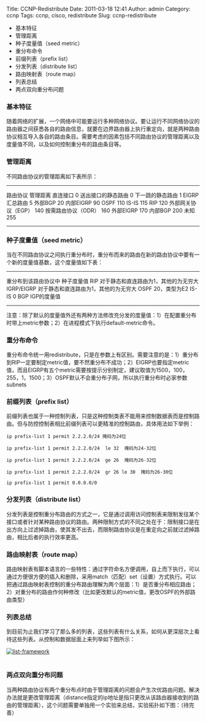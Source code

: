 Title: CCNP-Redistribute
Date: 2011-03-18 12:41
Author: admin
Category: ccnp
Tags: ccnp, cisco, redistribute
Slug: ccnp-redistribute

-   基本特征
-   管理距离
-   种子度量值（seed metric）
-   重分布命令
-   前缀列表（prefix list）
-   分发列表（distribute list）
-   路由映射表（route map）
-   列表总结
-   两点双向重分布问题

### 基本特征

随着网络的扩展，一个网络中可能要运行多种网络协议。要让运行不同网络协议的路由器之间获悉各自的路由信息，就要在边界路由器上执行重定向，就是两种路由协议相互导入各自的路由条目。需要考虑的因素包括不同路由协议的管理距离以及度量值不同，以及如何控制重分布的路由条目等。

### 管理距离

不同路由协议的管理距离如下表所示：

  --------------------- ----------
  路由协议              管理距离
  直连接口              0
  送出接口的静态路由    0
  下一跳的静态路由      1
  EIGRP汇总路由         5
  外部BGP               20
  内部EIGRP             90
  OSPF                  110
  IS-IS                 115
  RIP                   120
  外部网关协议（EGP）   140
  按需路由协议（ODR）   160
  外部EIGRP             170
  内部BGP               200
  未知                  255
  --------------------- ----------

### 种子度量值（seed metric）

当在不同路由协议之间执行重分布时，重分布而来的路由在新的路由协议中要有一个新的度量值基数，这个度量值如下表：

  ---------------------- ---------------------------------------
  重分布到该路由协议中   种子度量值
  RIP                    对于静态和直连路由为1，其他的为无穷大
  IGRP/EIGRP             对于静态和直连路由为1，其他的为无穷大
  OSPF                   20，类型为E2
  IS-IS                  0
  BGP                    IGP的度量值
  ---------------------- ---------------------------------------

注意：除了默认的度量值外还有两种方法修改充分发的度量值：1）在配置重分布时带上metric参数；2）在进程模式下执行default-metric命令。

### 重分布命令

重分布命令统一用redistribute，只是在参数上有区别。需要注意的是：1）重分布到RIP一定要制定metric值，要不然重分布不成功；2）EIGRP也要指定metric值，而且EIGRP有五个metric需要按提示分别制定，建议取值为1500，100，255，1，1500；3）OSPF默认不会重分布子网，所以执行重分布时必家参数subnets

### 前缀列表（prefix list）

前缀列表也属于一种控制列表，只是这种控制类表不能用来控制数据表而是控制路由。但与防控控制表相比前缀列表可以更精准的控制路由，具体用法如下举例：

    ip prefix-list 1 permit 2.2.2.0/24 掩码为24位

    ip prefix-list 1 permit 2.2.2.0/24  le 32  掩码为24-32位

    ip prefix-list 1 permit 2.2.2.0/24  ge 26  掩码为26-32位

    ip prefix-list 1 permit 2.2.2.0/24  gr 26 le 30  掩码为26-30位

    ip prefix-list 1 permit 0.0.0.0/0

### 分发列表（distribute list）

分发列表是控制重分布路由的方式之一，它是通过调用访问控制表来限制发往某个接口或者针对某种路由协议的路由。两种限制方式的不同之处在于：限制接口是在出方向上过滤掉路由，使其发不出去，而限制路由协议是在重定向之前就过滤掉路由，相比后者的执行效率更高。

### 路由映射表（route map）

路由映射表有脚本语言的一些特性：通过字符命名方便调用，自上而下执行，可以通过方便很方便的插入和删除，采用match（匹配）set（设置）方式执行。可以把通过路由映射表控制的重分布路由理解为两个层面：1）是否重分布相应路由；2）对重分布的路由作何种修改（比如更改默认的metric值，更改OSPF的外部路由类型）

### 列表总结

到目前为止我们学习了那么多的列表，这些列表有什么关系，如何从更深层次上看待这些列表。从控制和数据层面上来列举如下图所示：

[](http://www.xdays.info/wp-content/uploads/2011/03/list-framework.jpg)[](http://www.xdays.info/wp-content/uploads/2011/03/list-framework.jpg)[![](http://www.xdays.info/wp-content/uploads/2011/03/list-framework.jpg "list-framework")](http://www.xdays.info/wp-content/uploads/2011/03/list-framework.jpg)  
</a>  
</a>

### 两点双向重分布问题

当两种路由协议有两个重分布点时由于管理距离的问题会产生次优路由问题。解决办法就是更改管理距离（distance指定的ip地址是指只更改从该路由器接收到的路由的管理距离），这个问题需要单独用一个实验来总结，实验拓扑如下图：（待完善）

 
